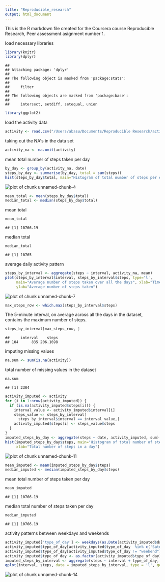 ```yaml
---
title: "Reproducible_research"
output: html_document
---
```


This is the R markdown file created for the Coursera course Reproducible Research, Peer assessment asignment number 1.

load necessary libraries

```r
library(knitr)
library(dplyr)
```

```
## 
## Attaching package: 'dplyr'
## 
## The following object is masked from 'package:stats':
## 
##     filter
## 
## The following objects are masked from 'package:base':
## 
##     intersect, setdiff, setequal, union
```

```r
library(ggplot2)
```


load the activity data

```r
activity <- read.csv("/Users/abasu/Documents/Reproducible Research/activity.csv")
```


taking out the NA's in the data set

```r
activity_na <- na.omit(activity)
```


mean total number of steps taken per day

```r
by_day <- group_by(activity_na, date)
steps_by_day <- summarise(by_day, total = sum(steps))
hist(steps_by_day$total, main="Histogram of total number of steps per day", xlab="Total number of steps in a day")
```

![plot of chunk unnamed-chunk-4](figure/unnamed-chunk-4-1.png) 

```r
mean_total <- mean(steps_by_day$total)
median_total <- median(steps_by_day$total)
```

mean total

```r
mean_total
```

```
## [1] 10766.19
```

median total

```r
median_total
```

```
## [1] 10765
```




average daily activity pattern

```r
steps_by_interval <- aggregate(steps ~ interval, activity_na, mean)
plot(steps_by_interval$interval, steps_by_interval$steps, type='l', 
     main="Average number of steps taken over all the days", xlab="Time Interval", 
     ylab="Average number of steps taken")
```

![plot of chunk unnamed-chunk-7](figure/unnamed-chunk-7-1.png) 

```r
max_steps_row <- which.max(steps_by_interval$steps)
```

The 5-minute interval, on average across all the days in the dataset, contains the maximum number of steps.

```r
steps_by_interval[max_steps_row, ]
```

```
##     interval    steps
## 104      835 206.1698
```

imputing missing values

```r
na.sum <- sum(is.na(activity))
```

total number of missing values in the dataset

```r
na.sum
```

```
## [1] 2304
```


```r
activity_imputed <- activity
for (i in 1:nrow(activity_imputed)) {
  if (is.na(activity_imputed$steps[i])) {
    interval_value <- activity_imputed$interval[i]
    steps_value <- steps_by_interval[
      steps_by_interval$interval == interval_value,]
    activity_imputed$steps[i] <- steps_value$steps
  }
}
imputed_steps_by_day <- aggregate(steps ~ date, activity_imputed, sum)
hist(imputed_steps_by_day$steps, main="Histogram of total number of steps per day (imputed)", 
     xlab="Total number of steps in a day")
```

![plot of chunk unnamed-chunk-11](figure/unnamed-chunk-11-1.png) 

```r
mean_imputed <- mean(imputed_steps_by_day$steps)
median_imputed <- median(imputed_steps_by_day$steps)
```

mean total number of steps taken per day

```r
mean_imputed
```

```
## [1] 10766.19
```

median total number of steps taken per day

```r
median_imputed
```

```
## [1] 10766.19
```


activity patterns between weekdays and weekends

```r
activity_imputed['type_of_day'] <- weekdays(as.Date(activity_imputed$date))
activity_imputed$type_of_day[activity_imputed$type_of_day  %in% c('Saturday','Sunday') ] <- "weekend"
activity_imputed$type_of_day[activity_imputed$type_of_day != "weekend"] <- "weekday"
activity_imputed$type_of_day <- as.factor(activity_imputed$type_of_day)
imputed_steps_by_interval <- aggregate(steps ~ interval + type_of_day, activity_imputed, mean)
qplot(interval, steps, data = imputed_steps_by_interval, type = 'l', geom=c("line"),xlab = "Interval", ylab = "Number of steps", main = "") + facet_wrap(~ type_of_day, ncol = 1)
```

![plot of chunk unnamed-chunk-14](figure/unnamed-chunk-14-1.png) 





